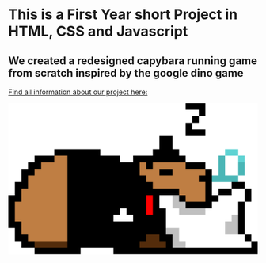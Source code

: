 # This is a First Year short Project in HTML, CSS and Javascript

## We created a redesigned capybara running game from scratch inspired by the google dino game

[Find all information about our project here:](CSE104%20Project%20Report%20_%20Eugenio%20Animali,%20Yuki%20Kin.pdf)

![Thumbnail](img/fancycapydead.png)
